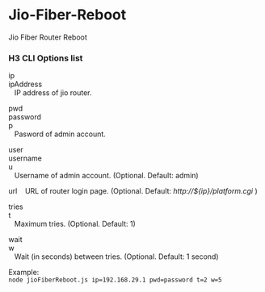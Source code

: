 # Jio-Fiber-Reboot
Jio Fiber Router Reboot

### H3 CLI Options list

ip  
ipAddress  
&nbsp;&nbsp;&nbsp;IP address of jio router.

pwd  
password  
p  
&nbsp;&nbsp;&nbsp;Pasword of admin account.

user  
username  
u  
&nbsp;&nbsp;&nbsp;Username of admin account. (Optional. Default: admin)

url
&nbsp;&nbsp;&nbsp;URL of router login page. (Optional. Default: _http://${ip}/platform.cgi_ )

tries  
t  
&nbsp;&nbsp;&nbsp;Maximum tries. (Optional. Default: 1)

wait  
w  
&nbsp;&nbsp;&nbsp;Wait (in seconds) between tries. (Optional. Default: 1 second)

Example:  
`node jioFiberReboot.js ip=192.168.29.1 pwd=password t=2 w=5`
